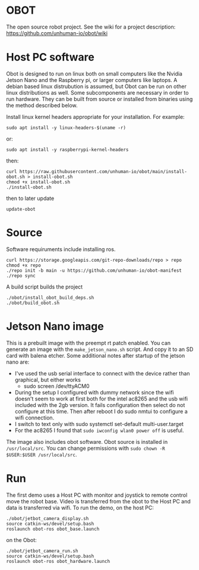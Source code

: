 # OBOT

The open source robot project. See the wiki for a project description: https://github.com/unhuman-io/obot/wiki

# Host PC software

Obot is designed to run on linux both on small computers like the Nvidia 
Jetson Nano and the Raspberry pi, or larger computers like laptops. A debian 
based linux distrubution is assumed, but Obot can be run on other linux 
distributions as well. Some subcomponents are necessary in order to run 
hardware. They can be built from source or installed from binaries using the 
method described below.

Install linux kernel headers appropriate for your installation. For example:
```shell
sudo apt install -y linux-headers-$(uname -r)
```
or:
```shell
sudo apt install -y raspberrypi-kernel-headers
```
then:
```shell
curl https://raw.githubusercontent.com/unhuman-io/obot/main/install-obot.sh > install-obot.sh
chmod +x install-obot.sh
./install-obot.sh
```

then to later update
```shell
update-obot
```

# Source

Software requiruments include installing ros.

```shell
curl https://storage.googleapis.com/git-repo-downloads/repo > repo
chmod +x repo
./repo init -b main -u https://github.com/unhuman-io/obot-manifest
./repo sync
```
A build script builds the project
```shell
./obot/install_obot_build_deps.sh
./obot/build_obot.sh
```

# Jetson Nano image

This is a prebuilt image with the preempt rt patch enabled. You can generate an image with the 
`make_jetson_nano.sh` script. And copy it to an SD card with balena etcher. Some additional notes 
after startup of the jetson nano are:
- I've used the usb serial interface to connect with the device rather than graphical, but either works
  - sudo screen /dev/ttyACM0
- During the setup I configured with dummy network since the wifi doesn't seem to work at first both for the intel ac8265 and the usb wifi included with the 2gb version. It fails configuration then select do not configure at this time. Then after reboot I do sudo nmtui to configure a wifi connection.
- I switch to text only with sudo systemctl set-default multi-user.target
- For the ac8265 I found that `sudo iwconfig wlan0 power off` is useful.

The image also includes obot software. Obot source is installed in `/usr/local/src`. You 
can change permissions with `sudo chown -R $USER:$USER /usr/local/src`. 

# Run

The first demo uses a Host PC with monitor and joystick to remote control move
the robot base. Video is transferred from the obot to the Host PC and data is
transferred via wifi. To run the demo, on the host PC:
```shell
./obot/jetbot_camera_display.sh
source catkin-ws/devel/setup.bash
roslaunch obot-ros obot_base.launch
```

on the Obot:
```shell
./obot/jetbot_camera_run.sh
source catkin-ws/devel/setup.bash
roslaunch obot-ros obot_hardware.launch
```
